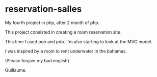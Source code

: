 # reservation-salles
My fourth project in php, after 2 month of php. 

This project consisted in creating a room reservation site.

This time I used poo and pdo. I'm also starting to look at the MVC model.

I was inspired by a room to rent underwater in the bahamas.

(Please forgive my bad english)

Guillaume.
